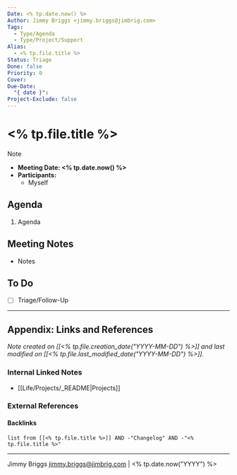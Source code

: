 ```yaml
---
Date: <% tp.date.now() %>
Author: Jimmy Briggs <jimmy.briggs@jimbrig.com>
Tags:
  - Type/Agenda
  - Type/Project/Support
Alias:
  - <% tp.file.title %>
Status: Triage
Done: false
Priority: 0
Cover: 
Due-Date:
  "{ date }": 
Project-Exclude: false
---
```


# <% tp.file.title %>

> [!NOTE] 
> - **Meeting Date: <% tp.date.now() %>**
> - **Participants:**
> 	- Myself

## Agenda

1. Agenda

## Meeting Notes

- Notes

## To Do

- [ ] Triage/Follow-Up 

***

## Appendix: Links and References

*Note created on [[<% tp.file.creation_date("YYYY-MM-DD") %>]] and last modified on [[<% tp.file.last_modified_date("YYYY-MM-DD") %>]].*

### Internal Linked Notes

- [[Life/Projects/_README|Projects]]

### External References

#### Backlinks

```dataview
list from [[<% tp.file.title %>]] AND -"Changelog" AND -"<% tp.file.title %>"
```


***

Jimmy Briggs <jimmy.briggs@jimbrig.com> | <% tp.date.now("YYYY") %>